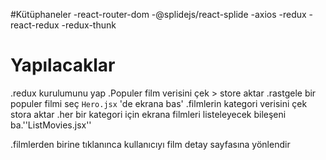 #Kütüphaneler 
-react-router-dom 
-@splidejs/react-splide
-axios
-redux
-react-redux
-redux-thunk

# Yapılacaklar
.redux kurulumunu yap
.Populer film verisini çek > store aktar
.rastgele bir populer filmi seç `Hero.jsx` 'de ekrana bas' 
.filmlerin kategori verisini çek stora aktar 
.her bir kategori için ekrana filmleri listeleyecek bileşeni ba.''ListMovies.jsx''


.filmlerden birine tıklanınca kullanıcıyı film detay sayfasına yönlendir 